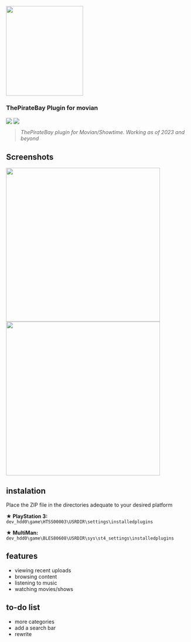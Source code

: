 <img src="https://user-images.githubusercontent.com/77678316/208247098-77bede26-e428-48aa-9732-509c95605e19.png" width="210" height="245" /> 

### ThePirateBay Plugin for movian
<p> <img align="center" src="https://img.shields.io/badge/Version-0.2.7-c4974f?style=flat-square"> <img align="center" src="https://img.shields.io/badge/Status-Working-6e7c61?style=flat-square"> </p>

> *ThePirateBay plugin for Movian/Showtime. Working as of 2023 and beyond*

## Screenshots
<img src=https://github.com/HackZy01/movian-thepiratebay/assets/77678316/99b90761-8ad2-4888-836e-0a5993e4df13 width="420"> <img src=https://github.com/HackZy01/movian-thepiratebay/assets/77678316/8f423eba-ef81-42a9-8245-defcea46cbc5 width="420">

## instalation
Place the ZIP file in the directories adequate to your desired platform

**★ PlayStation 3:** `dev_hdd0\game\HTSS00003\USRDIR\settings\installedplugins`

**★ MultiMan:** `dev_hdd0\game\BLES80608\USRDIR\sys\st4_settings\installedplugins`

## features
- viewing recent uploads
- browsing content
- listening to music
- watching movies/shows

## to-do list
- more categories
- add a search bar
- rewrite

